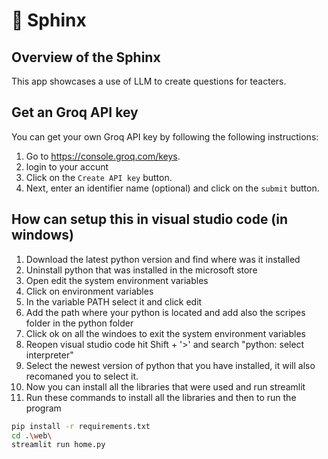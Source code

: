# 🎈 Sphinx

## Overview of the Sphinx

This app showcases a use of LLM to create questions for teacters.

## Get an Groq API key

You can get your own Groq API key by following the following instructions:

1. Go to https://console.groq.com/keys.
2. login to your accunt
2. Click on the `Create API key` button.
3. Next, enter an identifier name (optional) and click on the `submit` button.

## How can setup this in visual studio code (in windows)
1.  Download the latest python version and find where was it installed
2.  Uninstall python that was installed in the microsoft store
3.  Open edit the system environment variables
4.  Click on environment variables
5.  In the variable PATH select it and click edit
6.  Add the path where your python is located and add also the scripes folder in the python folder
7.  Click ok on all the windoes to exit the system environment variables
8.  Reopen visual studio code hit Shift + '>' and search "python: select interpreter"
9.  Select the newest version of python that you have installed, it will also recomaned you to select it.
10. Now you can install all the libraries that were used and run streamlit 
11. Run these commands to install all the libraries and then to run the program
```sh
pip install -r requirements.txt
cd .\web\
streamlit run home.py
```
